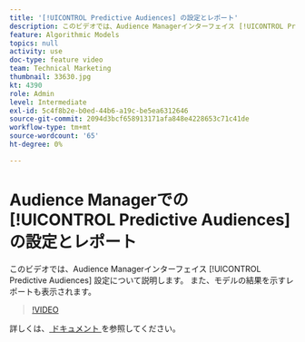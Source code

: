 ```yaml
---
title: '[!UICONTROL Predictive Audiences] の設定とレポート'
description: このビデオでは、Audience Managerインターフェイス [!UICONTROL Predictive Audiences] 設定について順を追って説明します。 モデルの結果を示すレポートを確認します。
feature: Algorithmic Models
topics: null
activity: use
doc-type: feature video
team: Technical Marketing
thumbnail: 33630.jpg
kt: 4390
role: Admin
level: Intermediate
exl-id: 5c4f8b2e-b0ed-44b6-a19c-be5ea6312646
source-git-commit: 2094d3bcf658913171afa848e4228653c71c41de
workflow-type: tm+mt
source-wordcount: '65'
ht-degree: 0%

---
```


# Audience Managerでの [!UICONTROL Predictive Audiences] の設定とレポート

このビデオでは、Audience Managerインターフェイス [!UICONTROL Predictive Audiences] 設定について説明します。 また、モデルの結果を示すレポートも表示されます。

>[!VIDEO](https://video.tv.adobe.com/v/33630/?quality=12)

詳しくは、[ ドキュメント ](https://experienceleague.adobe.com/docs/audience-manager/user-guide/features/algorithmic-models/predictive-audiences/predictive-audiences.html) を参照してください。
